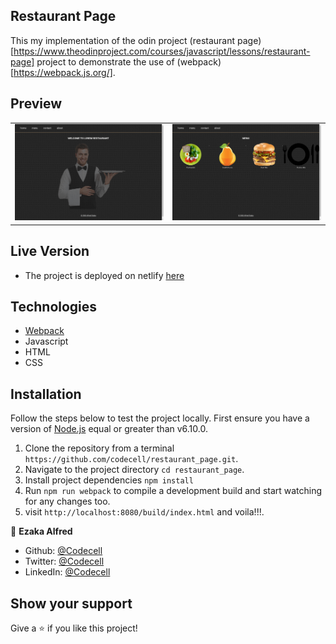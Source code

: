 ## Restaurant Page
This my implementation of the odin project (restaurant page)[https://www.theodinproject.com/courses/javascript/lessons/restaurant-page] project to demonstrate the use of (webpack)[https://webpack.js.org/].

## Preview
|                |                |
|----------------|----------------|
|<img src='./src/images/home_shot.png' />|<img src='./src/images/menu_shot.png' />|

## Live Version
  - The project is deployed on netlify [here](https://elated-bassi-162bd5.netlify.app/)

## Technologies
  - [Webpack](https://webpack.js.org/)
  - Javascript
  - HTML
  - CSS

## Installation
Follow the steps below to test the project locally. First ensure you have a version of [Node.js](http://nodejs.org/) equal or greater than v6.10.0.

1. Clone the repository from a terminal `https://github.com/codecell/restaurant_page.git`.
2. Navigate to the project directory `cd restaurant_page`.
3. Install project dependencies `npm install`
4. Run `npm run webpack` to compile a development build and start watching for any changes too.
5. visit `http://localhost:8080/build/index.html` and voila!!!.

👤 **Ezaka Alfred**

- Github: [@Codecell](https://github.com/codecell)
- Twitter: [@Codecell](https://twitter.com/the_codecell)
- LinkedIn: [@Codecell](https://www.linkedin.com/in/alfrednoble/)

## Show your support

Give a ⭐️ if you like this project!